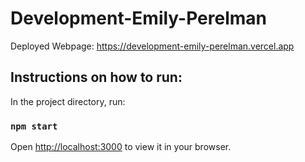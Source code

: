 # Development-Emily-Perelman

Deployed Webpage: https://development-emily-perelman.vercel.app

## Instructions on how to run:

In the project directory, run:

### `npm start`

Open [http://localhost:3000](http://localhost:3000) to view it in your browser.